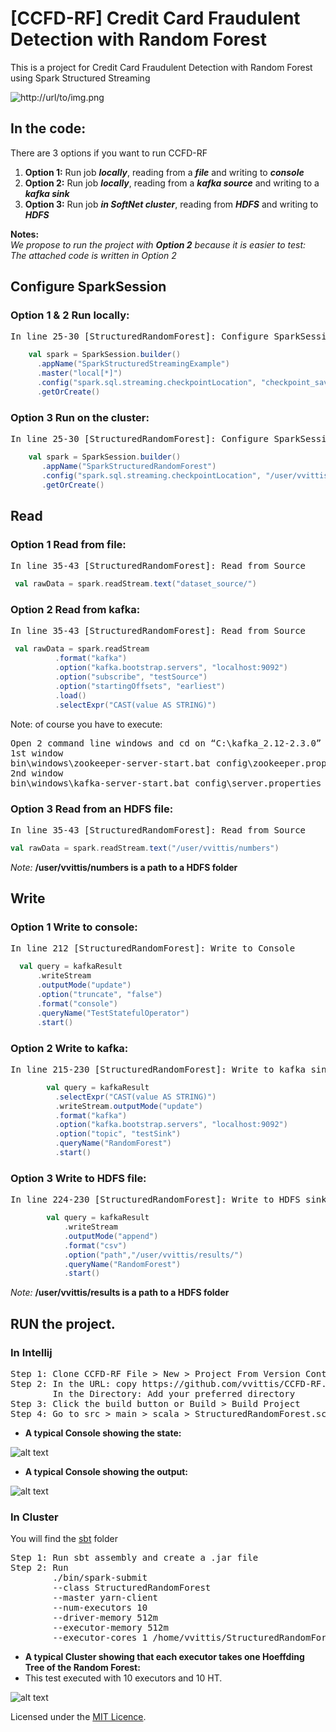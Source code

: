 # [CCFD-RF] Credit Card Fraudulent Detection with Random Forest

This is a project for Credit Card Fraudulent Detection with Random Forest using Spark Structured Streaming 


![http://url/to/img.png](https://github.com/vvittis/CCFD-RF/blob/master/images_readme/Kafka%20Source.png)


## In the code:
There are 3 options if you want to run CCFD-RF 
1. **Option 1:** Run job  _**locally**_, reading from a _**file**_ and writing to  _**console**_
2. **Option 2:** Run job  _**locally**_, reading from a  _**kafka source**_ and writing to a  _**kafka sink**_
3. **Option 3:** Run job  _**in SoftNet cluster**_, reading from  _**HDFS**_ and writing to  _**HDFS**_

**Notes:** <br>
_We propose to run the project with _**Option 2**_ because it is easier to test:_ <br>
_The attached code is written in Option 2_

## Configure SparkSession
### Option 1 & 2 Run locally:
<pre>
In line 25-30 [StructuredRandomForest]: Configure SparkSession variable
</pre>
```scala
    val spark = SparkSession.builder()
      .appName("SparkStructuredStreamingExample")
      .master("local[*]")
      .config("spark.sql.streaming.checkpointLocation", "checkpoint_saves/")
      .getOrCreate()
```
### Option 3 Run on the cluster:
<pre>
In line 25-30 [StructuredRandomForest]: Configure SparkSession variable
</pre>
```scala
    val spark = SparkSession.builder()
       .appName("SparkStructuredRandomForest")
       .config("spark.sql.streaming.checkpointLocation", "/user/vvittis")
       .getOrCreate()
```
## Read
### Option 1 Read from file:
<pre>
In line 35-43 [StructuredRandomForest]: Read from Source
</pre>
```scala
 val rawData = spark.readStream.text("dataset_source/")
```
### Option 2 Read from kafka:
<pre>
In line 35-43 [StructuredRandomForest]: Read from Source
</pre>
```scala
 val rawData = spark.readStream
          .format("kafka")
          .option("kafka.bootstrap.servers", "localhost:9092")
          .option("subscribe", "testSource")
          .option("startingOffsets", "earliest")
          .load()
          .selectExpr("CAST(value AS STRING)")
```
Note: of course you have to execute:
<pre>
Open 2 command line windows and cd on “C:\kafka_2.12-2.3.0”
1st window
bin\windows\zookeeper-server-start.bat config\zookeeper.properties
2nd window
bin\windows\kafka-server-start.bat config\server.properties
</pre>
### Option 3 Read from an HDFS file:
<pre>
In line 35-43 [StructuredRandomForest]: Read from Source
</pre>
```scala
val rawData = spark.readStream.text("/user/vvittis/numbers")
```
_Note:_ **/user/vvittis/numbers is a path to a HDFS folder**

## Write
### Option 1 Write to console:
<pre>
In line 212 [StructuredRandomForest]: Write to Console
</pre>
```scala
  val query = kafkaResult
      .writeStream
      .outputMode("update")
      .option("truncate", "false")
      .format("console")
      .queryName("TestStatefulOperator")
      .start()
```
### Option 2 Write to kafka:
<pre>
In line 215-230 [StructuredRandomForest]: Write to kafka sink
</pre>
```scala
        val query = kafkaResult
          .selectExpr("CAST(value AS STRING)")
          .writeStream.outputMode("update")
          .format("kafka")
          .option("kafka.bootstrap.servers", "localhost:9092")
          .option("topic", "testSink")
          .queryName("RandomForest")
          .start()
```
### Option 3 Write to HDFS file:
<pre>
In line 224-230 [StructuredRandomForest]: Write to HDFS sink
</pre>
```scala
        val query = kafkaResult
            .writeStream
            .outputMode("append")
            .format("csv")
            .option("path","/user/vvittis/results/")          
            .queryName("RandomForest")
            .start()
```
_Note:_ **/user/vvittis/results is a path to a HDFS folder**
## RUN the project. 
### In Intellij 
<pre>
Step 1: Clone CCFD-RF File > New > Project From Version Control... 
Step 2: In the URL: copy https://github.com/vvittis/CCFD-RF.git 
        In the Directory: Add your preferred directory
Step 3: Click the build button or Build > Build Project
Step 4: Go to src > main > scala > StructuredRandomForest.scala and click Run
</pre>
* **A typical Console showing the state:**

![alt text](images_readme/Job1_locally_run_showing_init_trees.JPG)
* **A typical Console showing the output:**

![alt text](images_readme/Job1_locally_run_showing_some_typical_results.PNG)


### In Cluster 
You will find the [sbt](sbt) folder 
<pre>
Step 1: Run sbt assembly and create a .jar file
Step 2: Run
        ./bin/spark-submit 
        --class StructuredRandomForest 
        --master yarn-client 
        --num-executors 10 
        --driver-memory 512m 
        --executor-memory 512m 
        --executor-cores 1 /home/vvittis/StructuredRandomForest-assembly-0.1.jar
</pre>
* **A typical Cluster showing that each executor takes one Hoeffding Tree of the Random Forest:**
* This test executed with 10 executors and 10 HT.

![alt text](images_readme/cluster.PNG)
 
Licensed under the [MIT Licence](LICENSE).

